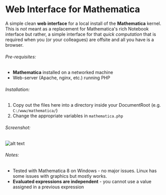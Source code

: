 Web Interface for Mathematica
=========================================

A simple clean **web interface** for a local install of the **Mathematica** kernel.
This is *not* meant as a replacement for Mathematica's rich Notebook interface but 
rather, a simple interface for that *quick computation* that is required when you
(or your colleagues) are offsite and all you have is a browser.

###### Pre-requisites:

* **Mathematica** installed on a networked machine
* Web-server (Apache, nginx, etc.) running PHP

###### Installation:

1. Copy out the files here into a directory inside your DocumentRoot (e.g. `C:/www/mathematica/`)
2. Change the appropriate variables in `mathematica.php`


###### Screenshot:

![alt text](https://raw.github.com/forhadahmed/mathematica/master/mathematica.png "Mathematica Web Screenshot")


###### Notes:

* Tested with Mathematica 8 on Windows - no major issues. Linux has some issues with graphics but mostly works.
* **Evaluated expressions are independent** - you cannot use a value assigned in a previous expression


